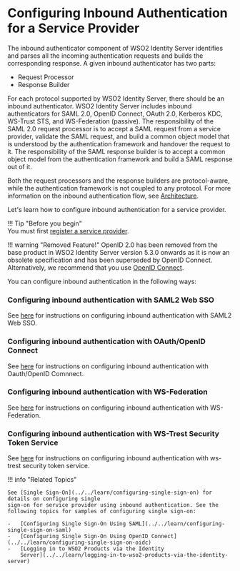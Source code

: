 # Configuring Inbound Authentication for a Service Provider

The inbound authenticator component of WSO2 Identity Server identifies
and parses all the incoming authentication requests and builds the
corresponding response. A given inbound authenticator has two parts:

-   Request Processor
-   Response Builder

For each protocol supported by WSO2 Identity Server, there should be an
inbound authenticator. WSO2 Identity Server includes inbound
authenticators for SAML 2.0, OpenID Connect, OAuth 2.0, Kerberos KDC,
WS-Trust STS, and WS-Federation (passive). The responsibility of the
SAML 2.0 request processor is to accept a SAML request from a service
provider, validate the SAML request, and build a common object model
that is understood by the authentication framework and handover the
request to it. The responsibility of the SAML response builder is to
accept a common object model from the authentication framework and build
a SAML response out of it.

Both the request processors and the response builders are
protocol-aware, while the authentication framework is not coupled to any
protocol. For more information on the inbound authentication flow, see
[Architecture](../../get-started/architecture).

Let's learn how to configure inbound authentication for a service
provider.

!!! Tip "Before you begin"	
    You must first
    [register a service provider](../../learn/adding-and-configuring-a-service-provider/#adding-a-service-provider).
    
!!! warning "Removed Feature!"
    OpenID 2.0 has been removed from the base product in WSO2 Identity
    Server version 5.3.0 onwards as it is now an obsolete specification and
    has been superseded by OpenID Connect. Alternatively, we recommend that
    you use [OpenID Connect](../../learn/oauth2-openid-connect-overview).

You can configure inbound authentication in the following ways:

### Configuring inbound authentication with SAML2 Web SSO

See [here](../../learn/configuring-saml2-web-single-sign-on)
for instructions on configuring inbound authentication with SAML2 Web SSO. 

### Configuring inbound authentication with OAuth/OpenID Connect

See [here](../../learn/configuring-oauth2-openid-connect-single-sign-on)
for instructions on configuring inbound authentication with Oauth/OpenID Comnnect.

### Configuring inbound authentication with WS-Federation

See [here](../../learn/configuring-ws-federation-single-sign-on)
for instructions on configuring inbound authentication with WS-Federation.

### Configuring inbound authentication with WS-Trest Security Token Service

See [here](../../learn/configuring-ws-trust-security-token-service)
for instructions on configuring inbound authentication with ws-trest security token service.

!!! info "Related Topics"

    See [Single Sign-On](../../learn/configuring-single-sign-on) for details on configuring single
    sign-on for service provider using inbound authentication. See the
    following topics for samples of configuring single sign-on:

    -   [Configuring Single Sign-On Using SAML](../../learn/configuring-single-sign-on-saml)
    -   [Configuring Single Sign-On Using OpenID Connect](../../learn/configuring-single-sign-on-oidc)
    -   [Logging in to WSO2 Products via the Identity
        Server](../../learn/logging-in-to-wso2-products-via-the-identity-server)
